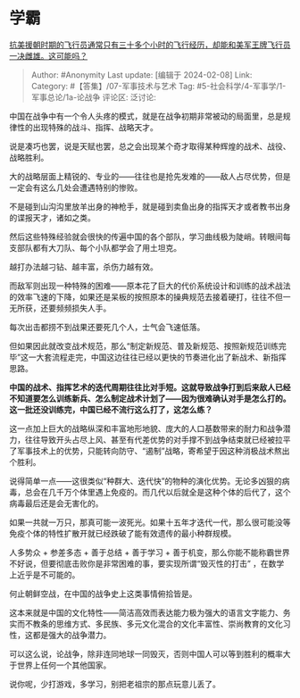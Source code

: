 # 学霸
[抗美援朝时期的飞行员通常只有三十多个小时的飞行经历，却能和美军王牌飞行员一决雌雄。这可能吗？](https://www.zhihu.com/question/49353866/answer/3390416398)

> Author: #Anonymity
> Last update: [编辑于 2024-02-08]
> Link:
> Category:  #【答集】/07-军事技术与艺术
> Tag: #5-社会科学/4-军事学/1-军事总论/1a-论战争
> 评论区:
> 泛讨论:

中国在战争中有一个令人头疼的模式，就是在战争初期非常被动的局面里，总是规律性的出现特殊的战斗、指挥、战略天才。

说是凑巧也罢，说是天赋也罢，总之会出现某个奇才取得某种辉煌的战术、战役、战略胜利。

大的战略层面上精锐的、专业的——往往也是抢先发难的——敌人占尽优势，但是一定会有这么几处会遭遇特别的惨败。

不是碰到山沟沟里放羊出身的神枪手，就是碰到卖鱼出身的指挥天才或者教书出身的谍报天才，诸如之类。

然后这些特殊经验就会很快的传遍中国的各个部队，学习曲线极为陡峭。转眼间每支部队都有大刀队、每个小队都学会了用土坦克。

越打办法越刁钻、越丰富，杀伤力越有效。

而敌军则出现一种特殊的困难——原本花了巨大的代价系统设计和训练的战术战法的效率飞速的下降，如果还是呆板的按照原本的操典规范去接着硬打，往往不但一无所获，还要频频损失人手。

每次出击都捞不到战果还要死几个人，士气会飞速低落。

但如果因此就改变战术规范，那么“制定新规范、普及新规范、按照新规范训练完毕”这一大套流程走完，中国这边往往已经以更快的节奏进化出了新战术、新指挥思路。

**中国的战术、指挥艺术的迭代周期往往比对手短。这就导致战争打到后来敌人已经不知道要怎么训练新兵、怎么制定战术计划了——因为很难确认对手是怎么打的。这一批还没训练完，中国已经不流行这么打了，这怎么练？**

这一点加上巨大的战略纵深和丰富地形地貌、庞大的人口基数带来的耐力和战争潜力，往往导致开头占尽上风、甚至有代差优势的对手撑不到战争结束就已经被拉平了军事技术上的优势，只能转向防守、“遏制”战略，寄希望于因这种消极战术熬出个胜利。

说得简单一点——这很类似“种群大、迭代快”的物种的演化优势。无论多凶狠的病毒，总会在几千万个体里遇上免疫的。而几代以后就全是这种个体的后代了，这个病毒最后还是会无害化的。

如果一共就一万只，那真可能一波死光。如果十五年才迭代一代，那么很可能没等免疫个体的特性扩散开就已经跌破了能有效遗传的最小种群规模。

人多势众 + 参差多态 + 善于总结 + 善于学习 + 善于机变，那么你能不能称霸世界不好说，但要彻底击败你是非常困难的事，要实现所谓“毁灭性的打击” ，在数学上近乎是不可能的。

何止朝鲜空战，在中国的战争史上这类事情俯拾皆是。

这本来就是中国的文化特性——简洁高效而表达能力极为强大的语言文字能力、务实而不教条的思维方式、多民族、多元文化混合的文化丰富性、崇尚教育的文化习性，这都是强大的战争潜力。

可以这么说，论战争，除非连同地球一同毁灭，否则中国人可以等到胜利的概率大于世界上任何一个其他国家。

说你呢，少打游戏，多学习，别把老祖宗的那点玩意儿丢了。

